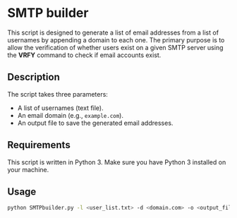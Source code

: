 # SMTP builder

This script is designed to generate a list of email addresses from a list of usernames by appending a domain to each one. 
The primary purpose is to allow the verification of whether users exist on a given SMTP server using the **VRFY** command to check if email accounts exist.

## Description

The script takes three parameters:
- A list of usernames (text file).
- An email domain (e.g., `example.com`).
- An output file to save the generated email addresses.

## Requirements

This script is written in Python 3. Make sure you have Python 3 installed on your machine.

## Usage

```bash
python SMTPbuilder.py -l <user_list.txt> -d <domain.com> -o <output_file.txt>
```
